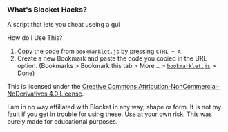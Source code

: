 
### What's Blooket Hacks?

A script that lets you cheat useing a gui

How do I Use This?

1. Copy the code from [`bookmarklet.js`](https://raw.githubusercontent.com/pranet111/blooket-hacks/main/bookmarklet.js) by pressing `CTRL + A`
2. Create a new Bookmark and paste the code you copied in the URL option. (Bookmarks > Bookmark this tab > More... > [`bookmarklet.js`](https://raw.githubusercontent.com/pranet111/blooket-hacks/main/bookmarklet.js) > Done)

This is licensed under the [Creative Commons Attribution-NonCommercial-NoDerivatives 4.0 License](https://creativecommons.org/licenses/by-nc-nd/4.0/).

I am in no way affiliated with Blooket in any way, shape or form. It is not my fault if you get in trouble for using these. Use at your own risk. This was purely made for educational purposes.
